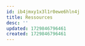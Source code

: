 ```yaml
---
id: ib4jmxy1x3l1r0ewe6hln4j
title: Ressources
desc: ''
updated: 1729846796461
created: 1729846796461
---
```

